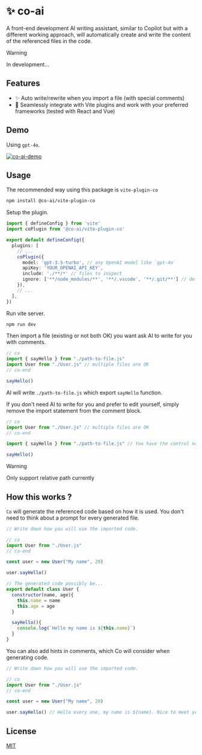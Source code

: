 # ✨ co-ai 
A front-end development AI writing assistant, similar to Copilot but with a different working approach, will automatically create and write the content of the referenced files in the code.

> [!WARNING]
> In development...

## Features
- ✨ Auto write/rewrite when you import a file (with special comments)
- 🚀 Seamlessly integrate with Vite plugins and work with your preferred frameworks (tested with React and Vue)

## Demo
Using `gpt-4o`.

[![co-ai-demo](https://i.ytimg.com/vi/DcBn_GSMfs4/maxresdefault.jpg)](https://www.youtube.com/watch?v=DcBn_GSMfs4) 

## Usage
The recommended way using this package is `vite-plugin-co`

```sh
npm install @co-ai/vite-plugin-co
```

Setup the plugin.

```ts
import { defineConfig } from 'vite'
import coPlugin from '@co-ai/vite-plugin-co'

export default defineConfig({
  plugins: [
    // ...
    coPlugin({
      model: 'gpt-3.5-turbo', // any OpenAI model like `gpt-4o`
      apiKey: 'YOUR_OPENAI_API_KEY',
      include: './**/*' // files to inspect
      ignore: ['**/node_modules/**', '**/.vscode', '**/.git/**'] // default
    }),
    // ...
  ],
})
```

Run vite server.

```sh
npm run dev
```

Then import a file (existing or not both OK) you want ask AI to write for you with comments.

```js
// co
import { sayHello } from "./path-to-file.js"
import User from "./User.js" // multiple files are OK
// co-end

sayHello()
```

AI will write `./path-to-file.js` which export `sayHello` function.

If you don't need AI to write for you and prefer to edit yourself, simply remove the import statement from the comment block.

```js
// co
import User from "./User.js" // multiple files are OK
// co-end

import { sayHello } from "./path-to-file.js" // You have the control now

sayHello()
```

> [!WARNING]
> Only support relative path currently

## How this works ?
`Co` will generate the referenced code based on how it is used. You don't need to think about a prompt for every generated file.

```js
// Write down how you will use the imported code.

// co
import User from "./User.js"
// co-end

const user = new User("My name", 20)

user.sayHello()
```

```js
// The generated code possibly be...
export default class User {
  constructor(name, age){
    this.name = name
    this.age = age
  }

  sayHello(){
    console.log(`Hello my name is ${this.name}`)
  }
}
```

You can also add hints in comments, which Co will consider when generating code.

```js
// Write down how you will use the imported code.

// co
import User from "./User.js"
// co-end

const user = new User("My name", 20)

user.sayHello() // Hello every one, my name is ${name}. Nice to meet you.
```

## License
[MIT](./LICENSE)